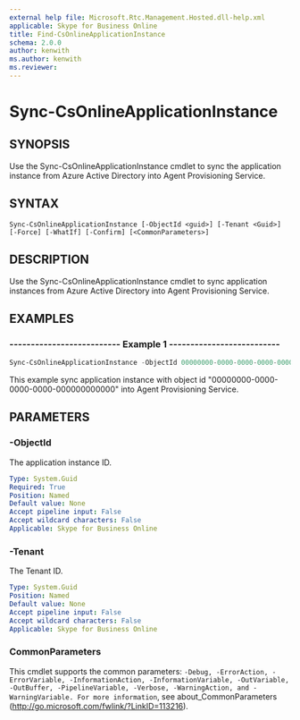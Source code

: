 ```yaml
---
external help file: Microsoft.Rtc.Management.Hosted.dll-help.xml
applicable: Skype for Business Online
title: Find-CsOnlineApplicationInstance
schema: 2.0.0
author: kenwith
ms.author: kenwith
ms.reviewer:
---
```


# Sync-CsOnlineApplicationInstance

## SYNOPSIS
Use the Sync-CsOnlineApplicationInstance cmdlet to sync the application instance from Azure Active Directory into Agent Provisioning Service.

## SYNTAX

```
Sync-CsOnlineApplicationInstance [-ObjectId <guid>] [-Tenant <Guid>] [-Force] [-WhatIf] [-Confirm] [<CommonParameters>]
```

## DESCRIPTION
Use the Sync-CsOnlineApplicationInstance cmdlet to sync application instances from Azure Active Directory into Agent Provisioning Service.

## EXAMPLES

### -------------------------- Example 1 --------------------------
```powershell
Sync-CsOnlineApplicationInstance -ObjectId 00000000-0000-0000-0000-000000000000
```

This example sync application instance with object id "00000000-0000-0000-0000-000000000000" into Agent Provisioning Service.

## PARAMETERS

### -ObjectId
The application instance ID.

```yaml
Type: System.Guid
Required: True
Position: Named
Default value: None
Accept pipeline input: False
Accept wildcard characters: False
Applicable: Skype for Business Online
```

### -Tenant
The Tenant ID.

```yaml
Type: System.Guid
Position: Named
Default value: None
Accept pipeline input: False
Accept wildcard characters: False
Applicable: Skype for Business Online
```

### CommonParameters
This cmdlet supports the common parameters: `-Debug, -ErrorAction, -ErrorVariable, -InformationAction, -InformationVariable, -OutVariable, -OutBuffer, -PipelineVariable, -Verbose, -WarningAction, and -WarningVariable. For more information`, see about_CommonParameters (http://go.microsoft.com/fwlink/?LinkID=113216).